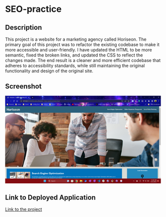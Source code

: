 # SEO-practice

## Description
This project is a website for a marketing agency called Horiseon. The primary goal of this project was to refactor the existing codebase to make it more accessible and user-friendly. I have updated the HTML to be more semantic, fixed the broken links, and updated the CSS to reflect the changes made. The end result is a cleaner and more efficient codebase that adheres to accessibility standards, while still maintaining the original functionality and design of the original site. 
## Screenshot
![Project Screenshot](./assets/images/screenshot.png)

## Link to Deployed Application 
[Link to the project](https://thinker92.github.io/seo-practice/)
